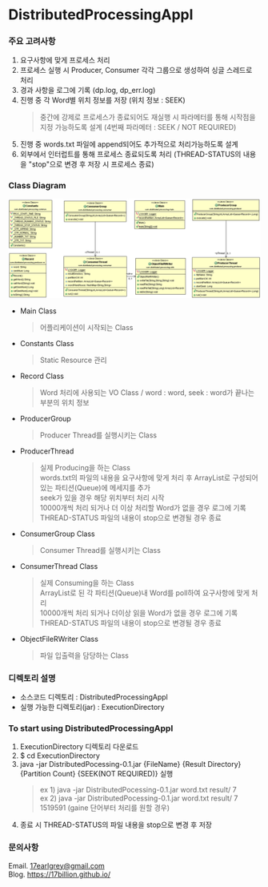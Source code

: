 # DistributedProcessingAppl

### 주요 고려사항
1) 요구사항에 맞게 프로세스 처리
2) 프로세스 실행 시 Producer, Consumer 각각 그룹으로 생성하여 싱글 스레드로 처리
3) 경과 사항을 로그에 기록 (dp.log, dp_err.log)
4) 진행 중 각 Word별 위치 정보를 저장 (위치 정보 : SEEK)
	> 중간에 강제로 프로세스가 종료되어도 재실행 시 파라메터를 통해 시작점을 지정 가능하도록 설계 (4번째 파라메터 : SEEK / NOT REQUIRED)
5) 진행 중 words.txt 파일에 append되어도 추가적으로 처리가능하도록 설계
6) 외부에서 인터럽트를 통해 프로세스 종료되도록 처리 (THREAD-STATUS의 내용을 "stop"으로 변경 후 저장 시 프로세스 종료)

### Class Diagram
![Class Diagram](https://github.com/17billion/DistributedProcessingAppl/blob/master/DistributedProcessingAppl/class_diagram.gif)
- Main Class
	> 어플리케이션이 시작되는 Class
- Constants Class
	> Static Resource 관리
- Record Class 
	> Word 처리에 사용되는 VO Class / word : word, seek : word가 끝나는 부분의 위치 정보
- ProducerGroup
	> Producer Thread를 실행시키는 Class
- ProducerThread
	> 실제 Producing을 하는 Class <br>
	> words.txt의 파일의 내용을 요구사항에 맞게 처리 후 ArrayList로 구성되어 있는 파티션(Queue)에 메세지를 추가 <br>
	> seek가 있을 경우 해당 위치부터 처리 시작  <br>
	> 10000개씩 처리 되거나 더 이상 처리할 Word가 없을 경우 로그에 기록  <br>
	> THREAD-STATUS 파일의 내용이 stop으로 변경될 경우 종료 <br>
- ConsumerGroup Class
	> Consumer Thread를 실행시키는 Class
- ConsumerThread Class
	> 실제 Consuming을 하는 Class  <br>
	> ArrayList로 된 각 파티션(Queue)내 Word를 poll하여 요구사항에 맞게 처리  <br>
	> 10000개씩 처리 되거나 더이상 읽을 Word가 없을 경우 로그에 기록  <br>
	> THREAD-STATUS 파일의 내용이 stop으로 변경될 경우 종료 <br>
- ObjectFileRWriter Class 
	> 파일 입출력을 담당하는 Class

### 디렉토리 설명
- 소스코드 디렉토리 : DistributedProcessingAppl
- 실행 가능한 디렉토리(jar) : ExecutionDirectory

### To start using DistributedProcessingAppl
1) ExecutionDirectory 디렉토리 다운로드
2) $ cd ExecutionDirectory
3) java -jar DistributedPocessing-0.1.jar {FileName} {Result Directory} {Partition  Count} {SEEK(NOT REQUIRED)} 실행
	> ex 1) java -jar DistributedPocessing-0.1.jar word.txt result/ 7  <br>
	> ex 2) java -jar DistributedPocessing-0.1.jar word.txt result/ 7 1519591 (gaine 단어부터 처리를 원할 경우)
4) 종료 시 THREAD-STATUS의 파일 내용을 stop으로 변경 후 저장

### 문의사항
Email. 17earlgrey@gmail.com <br>
Blog. https://17billion.github.io/
